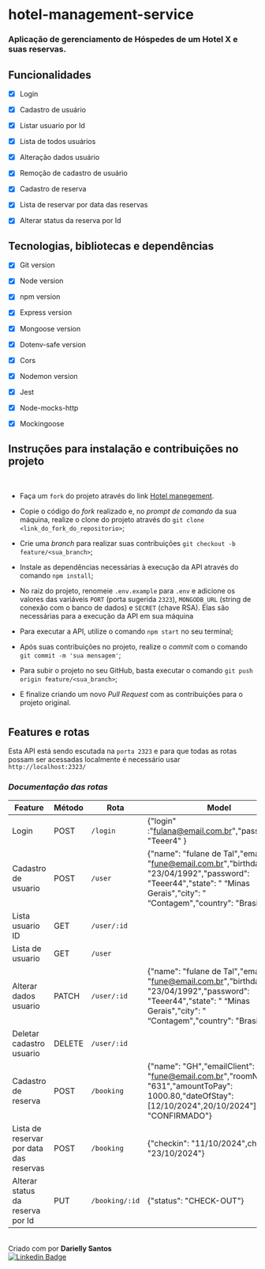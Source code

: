 # hotel-management-service
### Aplicação de gerenciamento de Hóspedes de um Hotel X e suas reservas.
## **Funcionalidades**

- [x] Login
- [x] Cadastro de usuário
- [x] Listar usuario por Id
- [x] Lista de todos usuários
- [x] Alteração dados usuário
- [x] Remoção de cadastro de usuário
- [x] Cadastro de reserva
- [x] Lista de reservar por data das reservas
- [x] Alterar status da reserva por Id


## **Tecnologias, bibliotecas e dependências**


- [x] Git version
- [x] Node version
- [x] npm version
- [x] Express version
- [x] Mongoose version
- [x] Dotenv-safe version
- [x] Cors
- [x] Nodemon version 
- [x] Jest
- [x] Node-mocks-http
- [x] Mockingoose


## **Instruções para instalação e contribuições no projeto**

<br>

- Faça um `fork` do projeto através do link [Hotel manegement](https://github.com/Dariellysantos/hotel-management-service.git).

- Copie o código do _fork_ realizado e, no _prompt de comando_ da sua máquina, realize o clone do projeto através do `git clone <link_do_fork_do_repositorio>`;

- Crie uma _branch_ para realizar suas contribuições `git checkout -b feature/<sua_branch>`;

- Instale as dependências necessárias à execução da API através do comando `npm install`;

- No raiz do projeto, renomeie `.env.example` para `.env` e adicione os valores das variáveis `PORT` (porta sugerida `2323`), `MONGODB_URL` (string de conexão com o banco de dados) e `SECRET` (chave RSA). Elas são necessárias para a execução da API em sua máquina

- Para executar a API, utilize o comando `npm start` no seu terminal;

- Após suas contribuições no projeto, realize o _commit_ com o comando `git commit -m 'sua mensagem'`;

- Para subir o projeto no seu GitHub, basta executar o comando `git push origin feature/<sua_branch>`;

- E finalize criando um novo _Pull Request_ com as contribuições para o projeto original.
<h1 align="center">

## **Features e rotas**

Esta API está sendo escutada na `porta 2323` e para que todas as rotas possam ser acessadas localmente é necessário usar `http://localhost:2323/` 

### _Documentação das rotas_

| Feature                                | Método | Rota |      Model                    |
| -------------------------------------- | ------ | ---------------------------- |----------------|
| Login                                  | POST   | `/login`|  {"login" :"fulana@email.com.br","password": "Teeer4" }|                                                  
 Cadastro de usuario                    | POST   | `/user`  |{"name": "fulane de Tal","email": "fune@email.com.br","birthday": "23/04/1992","password": "Teeer44","state": " “Minas Gerais","city": " “Contagem","country": "Brasil"}|                                  
 Lista usuario ID                                   | GET    | `/user/:id`                     |
| Lista de usuario                     | GET    | `/user`                 |
| Alterar dados usuario                           | PATCH    | `/user/:id`              | {"name": "fulane de Tal","email": "fune@email.com.br","birthday": "23/04/1992","password": "Teeer44","state": " “Minas Gerais","city": " “Contagem","country": "Brasil"}|
Deletar cadastro usuario                         | DELETE    | `/user/:id`            |
|Cadastro de reserva     | POST   | `/booking`          |{"name": "GH","emailClient": "fune@email.com.br","roomNumber": "631","amountToPay": 1000.80,"dateOfStay": [12/10/2024",20/10/2024"],"status": "CONFIRMADO"}| 
 Lista de reservar por data das reservas                         | POST    | `/booking`            | {"checkin": "11/10/2024",checkout": "23/10/2024"}
|Alterar status da reserva por Id | PUT    | `/booking/:id` |{"status": "CHECK-OUT"}
   
   <br>Criado com por **Darielly Santos** <br>
[![Linkedin Badge](https://img.shields.io/badge/-Darielly%20Santos-blue?style=flat-square&logo=Linkedin&logoColor=white)](https://www.linkedin.com/in/darielly-santos/)
